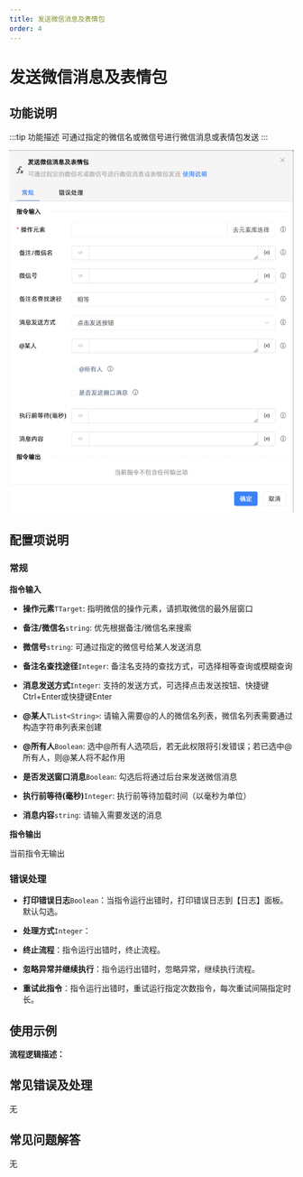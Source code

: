 ```yaml
---
title: 发送微信消息及表情包
order: 4
---
```


# 发送微信消息及表情包

## 功能说明

:::tip 功能描述
可通过指定的微信名或微信号进行微信消息或表情包发送
:::

![发送微信消息及表情包](../../../assets/发送微信消息及表情包_command.png)

## 配置项说明

### 常规

**指令输入**

- **操作元素**`TTarget`: 指明微信的操作元素，请抓取微信的最外层窗口

- **备注/微信名**`string`: 优先根据备注/微信名来搜索

- **微信号**`string`: 可通过指定的微信号给某人发送消息

- **备注名查找途径**`Integer`: 备注名支持的查找方式，可选择相等查询或模糊查询

- **消息发送方式**`Integer`: 支持的发送方式，可选择点击发送按钮、快捷键Ctrl+Enter或快捷键Enter

- **@某人**`TList<String>`: 请输入需要@的人的微信名列表，微信名列表需要通过构造字符串列表来创建

- **@所有人**`Boolean`: 选中@所有人选项后，若无此权限将引发错误；若已选中@所有人，则@某人将不起作用

- **是否发送窗口消息**`Boolean`: 勾选后将通过后台来发送微信消息

- **执行前等待(毫秒)**`Integer`: 执行前等待加载时间（以毫秒为单位）

- **消息内容**`string`: 请输入需要发送的消息


**指令输出**

当前指令无输出

### 错误处理

- **打印错误日志**`Boolean`：当指令运行出错时，打印错误日志到【日志】面板。默认勾选。

- **处理方式**`Integer`：

 - **终止流程**：指令运行出错时，终止流程。

 - **忽略异常并继续执行**：指令运行出错时，忽略异常，继续执行流程。

 - **重试此指令**：指令运行出错时，重试运行指定次数指令，每次重试间隔指定时长。

## 使用示例

**流程逻辑描述：** 

## 常见错误及处理

无

## 常见问题解答

无

